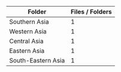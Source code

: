 | Folder             |   Files / Folders |
|--------------------|-------------------|
| Southern Asia      |                 1 |
| Western Asia       |                 1 |
| Central Asia       |                 1 |
| Eastern Asia       |                 1 |
| South-Eastern Asia |                 1 |